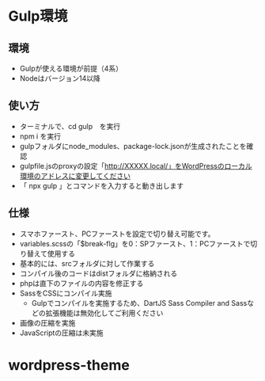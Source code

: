 # Gulp環境

## 環境
- Gulpが使える環境が前提（4系）
- Nodeはバージョン14以降

## 使い方
- ターミナルで、cd gulp　を実行
- npm i を実行
- gulpフォルダにnode_modules、package-lock.jsonが生成されたことを確認
- gulpfile.jsのproxyの設定「http://XXXXX.local/」をWordPressのローカル環境のアドレスに変更してください
- 「 npx gulp 」とコマンドを入力すると動き出します

## 仕様
- スマホファースト、PCファーストを設定で切り替え可能です。
- variables.scssの「$break-flg」を0：SPファースト、1：PCファーストで切り替えて使用する
- 基本的には、srcフォルダに対して作業する
- コンパイル後のコードはdistフォルダに格納される
- phpは直下のファイルの内容を修正する
- SassをCSSにコンパイル実施
  - Gulpでコンパイルを実施するため、DartJS Sass Compiler and Sassなどの拡張機能は無効化してご利用ください
- 画像の圧縮を実施
- JavaScriptの圧縮は未実施
# wordpress-theme
